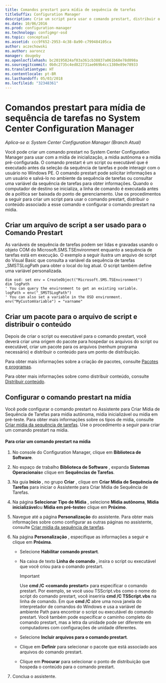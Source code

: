 ```yaml
---
title: Comandos prestart para mídia de sequência de tarefas
titleSuffix: Configuration Manager
description: Crie um script para usar o comando prestart, distribuir o conteúdo associado a esse comando e configurar o comando prestart na mídia.
ms.date: 10/06/2016
ms.prod: configuration-manager
ms.technology: configmgr-osd
ms.topic: conceptual
ms.assetid: ccc9f652-2953-4c38-8a90-c799484105ca
author: aczechowski
ms.author: aaroncz
manager: dougeby
ms.openlocfilehash: bc20195824af03a361cb38837a061b68e78d098a
ms.sourcegitcommit: 0b0c2735c4ed822731ae069b4cc1380e89e78933
ms.translationtype: HT
ms.contentlocale: pt-BR
ms.lasthandoff: 05/03/2018
ms.locfileid: "32348361"
---
```

# <a name="prestart-commands-for-task-sequence-media-in-system-center-configuration-manager"></a>Comandos prestart para mídia de sequência de tarefas no System Center Configuration Manager

*Aplica-se a: System Center Configuration Manager (Branch Atual)*

Você pode criar um comando prestart no System Center Configuration Manager para usar com a mídia de inicialização, a mídia autônoma e a mídia pré-configurada. O comando prestart é um script ou executável que é executado antes da seleção da sequência de tarefas e pode interagir com o usuário no Windows PE. O comando prestart pode solicitar informações a um usuário e salvá-lo no ambiente da sequência de tarefas ou consultar uma variável da sequência de tarefas para obter informações. Quando o computador de destino se inicializa, a linha de comando é executada antes de a política ser baixada do ponto de gerenciamento. Use os procedimentos a seguir para criar um script para usar o comando prestart, distribuir o conteúdo associado a esse comando e configurar o comando prestart na mídia.  

## <a name="create-a-script-file-to-use-for-the-prestart-command"></a>Criar um arquivo de script a ser usado para o Comando Prestart  
 As variáveis de sequência de tarefas podem ser lidas e gravadas usando o objeto COM do Microsoft.SMS.TSEnvironment enquanto a sequência de tarefas está em execução. O exemplo a seguir ilustra um arquivo de script do Visual Basic que consulta a variável da sequência de tarefas _SMSTSLogPath para obter o local do log atual. O script também define uma variável personalizada.  

```  
dim osd: set env = CreateObject("Microsoft.SMS.TSEnvironment")  
dim logPath  
' You can query the environment to get an existing variable.  
logPath = env("_SMSTSLogPath")  
' You can also set a variable in the OSD environment.  
env("MyCustomVariable") = "varname"  
```  

## <a name="create-a-package-for-the-script-file-and-distribute-the-content"></a>Criar um pacote para o arquivo de script e distribuir o conteúdo  
 Depois de criar o script ou executável para o comando prestart, você deverá criar uma origem do pacote para hospedar os arquivos do script ou executável, criar um pacote para os arquivos (nenhum programa necessário) e distribuir o conteúdo para um ponto de distribuição.  

 Para obter mais informações sobre a criação de pacotes, consulte [Pacotes e programas](../../apps/deploy-use/packages-and-programs.md).  

 Para obter mais informações sobre como distribuir conteúdo, consulte [Distribuir conteúdo](../../core/servers/deploy/configure/deploy-and-manage-content.md#bkmk_distribute).  

## <a name="configure-the-prestart-command-in-media"></a>Configurar o comando prestart na mídia  
 Você pode configurar o comando prestart no Assistente para Criar Mídia de Sequência de Tarefas para mídia autônoma, mídia inicializável ou mídia em pré-teste. Para obter mais informações sobre os tipos de mídia, consulte [Criar mídia da sequência de tarefas](../deploy-use/create-task-sequence-media.md). Use o procedimento a seguir para criar um comando prestart na mídia.  

#### <a name="to-create-a-prestart-command-in-media"></a>Para criar um comando prestart na mídia  

1.  No console do Configuration Manager, clique em **Biblioteca de Software**.  

2.  No espaço de trabalho **Biblioteca de Software** , expanda **Sistemas Operacionais**e clique em **Sequências de Tarefas**.  

3.  Na guia **Início** , no grupo **Criar** , clique em **Criar Mídia de Sequência de Tarefas** para iniciar o Assistente para Criar Mídia de Sequência de Tarefas.  

4.  Na página **Selecionar Tipo de Mídia** , selecione **Mídia autônoma**, **Mídia inicializável**ou **Mídia em pré-teste**e clique em **Próximo**.  

5.  Navegue até a página **Personalização** do assistente. Para obter mais informações sobre como configurar as outras páginas no assistente, consulte [Criar mídia da sequência de tarefas](../deploy-use/create-task-sequence-media.md).  

6.  Na página **Personalização** , especifique as informações a seguir e clique em **Próxima**.  

    -   Selecione **Habilitar comando prestart**.  

    -   Na caixa de texto **Linha de comando** , insira o script ou executável que você criou para o comando prestart.  

        > [!IMPORTANT]  
        >  Use **cmd /C <comando prestart\>** para especificar o comando prestart. Por exemplo, se você usou TSScript.vbs como o nome do script do comando prestart, você inseriria **cmd /C TSScript.vbs** na linha de comando. Em que **cmd /C** abre uma nova janela do interpretador de comandos do Windows e usa a variável de ambiente Path para encontrar o script ou executável do comando prestart. Você também pode especificar o caminho completo do comando prestart, mas a letra da unidade pode ser diferente em computadores com configurações de unidade diferentes.  

    -   Selecione **Incluir arquivos para o comando prestart**.  

    -   Clique em **Definir** para selecionar o pacote que está associado aos arquivos do comando prestart.  

    -   Clique em **Procurar** para selecionar o ponto de distribuição que hospeda o conteúdo para o comando prestart.  

7.  Conclua o assistente.  
